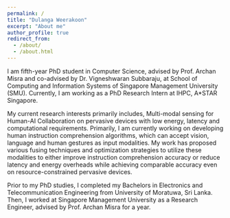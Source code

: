 ```yaml
---
permalink: /
title: "Dulanga Weerakoon"
excerpt: "About me"
author_profile: true
redirect_from: 
  - /about/
  - /about.html
---
```



I am fifth-year PhD student in Computer Science, advised by Prof. Archan Misra and co-advised by Dr. Vigneshwaran Subbaraju, at School of Computing and Information Systems of Singapore Management University (SMU). Currently, I am working as a PhD Research Intern at IHPC, A*STAR Singapore. 

My current research interests primarily includes, Multi-modal sensing for Human-AI Collaboration on pervasive devices with low energy, latency and computational requirements. Primarily, I am currently working on developing human instruction comprehension algorithms, which can accept vision, language and human gestures as input modalities. My work has proposed various fusing techniques and optimization strategies to utilize these modalities to either improve instruction comprehension accuracy or reduce latency and energy overheads while achieving comparable accuracy even on resource-constrained pervasive devices.

Prior to my PhD studies, I completed my Bachelors in Electronics and Telecommunication Engineering from University of Moratuwa, Sri Lanka. Then, I worked at Singapore Management University as a Research Engineer, advised by Prof. Archan Misra for a year.

